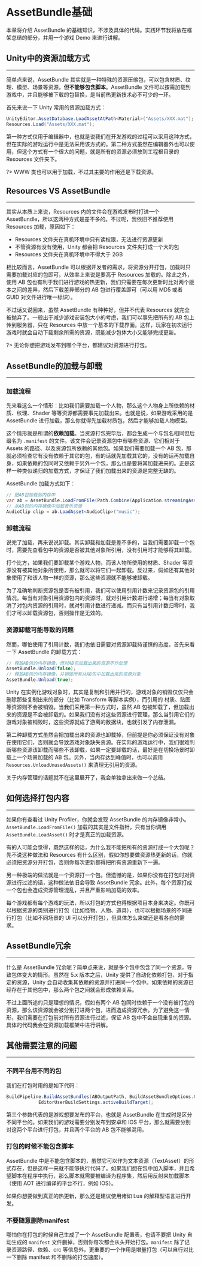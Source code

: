 # AssetBundle基础

本章将介绍 AssetBundle 的基础知识，不涉及具体的代码。实践环节我将放在框架总结的部分，并用一个游戏 Demo 来进行讲解。

## Unity中的资源加载方式

---

简单点来说，AssetBundle 其实就是一种特殊的资源压缩包，可以包含材质、纹理、模型、场景等资源，**但不能够包含脚本**。AssetBundle 文件可以按需加载到游戏中，并且能够被下载的包替换，是当前热更新技术必不可少的一环。

首先来说一下 Unity 常用的资源加载方式：

```csharp
UnityEditor.AssetDatabase.LoadAssetAtPath<Material>("Assets/XXX.mat");
Resources.Load("Assets/XXX.mat");
```

第一种方式仅用于编辑器中，也就是说我们在开发游戏的过程可以采用这种方式，但在实际的游戏运行中是无法采用该方式的。第二种方式虽然在编辑器外也可以使用，但这个方式有一个很大的问题，就是所有的资源必须放到工程根目录的 Resources 文件夹下。

?> WWW 类也可以用于加载，不过其主要的作用还是下载资源。

## Resources VS AssetBundle

---

其实从本质上来说，Resources 内的文件会在游戏发布时打进一个 AssetBundle，所以这两种方式是差不多的。不过呢，我依旧不推荐使用 Resources 加载，原因如下：

* Resources 文件夹在真机环境中只有读权限，无法进行资源更新
* 不管资源有没有使用，Unity 都会把 Resources 文件夹打成一个大的包
* Resources 文件夹在真机环境中不得大于 2GB

相比较而言，AssetBundle 可以根据开发者的需求，将资源分开打包，加载时只需要加载对应的包即可，从效率上来说是要高于 Resources 加载的。除此之外，使用 AB 包也有利于我们进行游戏的热更新，我们只需要在每次更新时比对两个版本之间的差异，然后下载差异部分的 AB 包进行覆盖即可（可以用 MD5 或者 GUID 对文件进行唯一标识）。

不过话又说回来，虽然 AssetBundle 有种种好，但并不代表 Resources 就完全被抛弃了。一般出于减少游戏安装包大小的考虑，我们可以事先把所有的 AB 包上传到服务器，只在 Resources 中放一个基本的下载界面。这样，玩家在初次运行游戏时就会自动下载剩余所需的资源，既能减少包体大小又能够完成更新。

?> 无论你想把游戏发布到哪个平台，都建议对资源进行打包。

## AssetBundle的加载与卸载

---

### 加载流程

先来看这么一个情形：比如我们需要加载一个人物，那么这个人物身上所依赖的材质、纹理、Shader 等等资源都需要事先加载出来。也就是说，如果游戏采用的是 AssetBundle 进行加载，那么你就得先加载材质包，然后才能够加载人物模型。

这个情形就是所谓的**依赖加载**。当资源打包完毕后，都会生成一个与包名相同但后缀名为 `.manifest` 的文件。该文件会记录资源包中有哪些资源、它们相对于 Assets 的路径、以及资源包所依赖的其他包。如果我们需要加载一个 AB 包，那就必须检查它有没有依赖于其它的包，有的话就先加载其它的，没有的话再加载自身，如果依赖的包同时又依赖于另外一个包，那么也是要将其加载进来的。正是这样一种类似递归的加载方式，才保证了我们加载出来的资源是完整无缺的。

AssetBundle 加载方式如下：

```csharp
// 把AB包加载到内存中
var ab = AssetBundle.LoadFromFile(Path.Combine(Application.streamingAssetsPath, "myassetBundle"));
// 从AB包的内存镜像中加载音乐资源
AudioClip clip = ab.LoadAsset<AudioClip>("music");
```

### 卸载流程

说完了加载，再来说说卸载。其实卸载和加载是差不多的，当我们需要卸载一个包时，需要先查看包中的资源是否被其他对象所引用，没有引用时才能够将其卸载。

打个比方，如果我们要卸载某个游戏人物，而该人物所使用的材质、Shader 等资源没有被其他对象所使用，那么就可以将它们一起卸载。反过来，假如还有其他对象使用了和该人物一样的资源，那么这些资源就不能够被卸载。

为了准确地判断资源包是否有被引用，我们可以使用引用计数来记录资源包的引用情况。每当有对象引用资源包内的资源时，就对引用计数进行递增；每当有对象取消了对包内资源的引用时，就对引用计数进行递减。而只有当引用计数归零时，我们才可以卸载资源包，否则操作是无效的。

### 资源卸载可能导致的问题

然而，哪怕使用了引用计数，我们也依旧需要对资源卸载持谨慎的态度。首先来看一下 AssetBundle 的卸载方式：

```csharp
// 释放AB包的内存镜像，但对AB包加载出来的资源不作处理
AssetBundle.Unload(false);
// 释放AB包的内存镜像，并销毁所有从AB包中加载出来的资源对象
AssetBundle.Unload(true);
```

Unity 在实例化游戏对象时，其实是复制和引用并行的，游戏对象的销毁仅仅只会删除那些复制出来的部分（比如 Transform 等脚本实例），而引用的 材质、贴图等资源则不会被销毁。当我们采用第一种方式时，虽然 AB 包被卸载了，但加载出来的资源是不会被卸载的。如果我们没有对这些资源进行管理，那么当引用它们的游戏对象被销毁时，这些资源就成了游离的数据块，也就引发了内存泄漏。

第二种卸载方式虽然会把加载出来的资源也卸载掉，但前提是你必须保证没有对象在使用它们，否则就会导致游戏对象缺失资源。在实际的游戏运行中，我们很难判断哪些资源该卸载而哪些不该卸载，如果一定要卸载的话，最好是在切换场景时卸载上一个场景加载的 AB 包。另外，当内存达到峰值时，也可以调用 `Resources.UnloadUnusedAssets()` 来清理无引用的资源。

关于内存管理的话题就不在这里展开了，我会单独拿出来做一个总结。

## 如何选择打包内容

---

如果你有查看过 Unity Profiler，你就会发现 AssetBundle 的内存镜像非常小。`AssetBundle.LoadFromFile()` 加载的其实是文件指针，只有当你调用 `AssetBundle.LoadAsset()` 时才是真正的加载资源。

有的人可能会觉得，既然这样的话，为什么我不能把所有的资源打成一个大包呢？先不说这种做法和 Resources 有什么区别，假如你想要做资源热更新的话，你就必须把资源分开打包，否则你每次更新都得把所有资源重新下一遍。

另一种极端的做法就是一个资源打一个包。但遗憾的是，如果你没有在打包时对资源进行过滤的话，这种做法依旧会导致 AssetBundle 冗余。此外，每个资源打成一个包也会造成资源管理混乱，并且严重影响加载的效率。

每个游戏都有每个游戏的玩法，所以打包的方式也得根据项目本身来决定。你既可以根据资源的类别进行打包（比如怪物、人物、道具），也可以根据场景的不同进行打包（比如不同场景的 UI 可以分开打包），但具体怎么来做还是看各自的需求。

## AssetBundle冗余

---

什么是 AssetBundle 冗余呢？简单点来说，就是多个包中包含了同一个资源，导致包体变大的情形。虽然在 5.x 版本之后，Unity 提供了自动化依赖打包，对于指定的资源，Unity 会自动收集其依赖的资源并打进同一个包中。如果依赖的资源已经存在于其他包中，那么两个包之间就会形成依赖关系。

不过上面所述的只是理想的情况，假如有两个 AB 包同时依赖于一个没有被打包的资源，那么该资源就会被分别打进两个包，进而造成资源冗余。为了避免这一情形，我们需要在打包前对所有资源进行过滤，保证 AB 包中不会出现重复的资源。具体的代码我会在资源加载框架中进行讲解。

## 其他需要注意的问题

---

### 不同平台用不同的包

我们在打包时用的是如下代码：

```csharp
BuildPipeline.BuildAssetBundles(ABOutputPath, BuildAssetBundleOptions.ChunkBasedCompression,
            EditorUserBuildSettings.activeBuildTarget);
```

第三个参数代表的是游戏想要发布的平台，也就是 AssetBundle 在生成时是区分不同平台的。如果我们的游戏需要分别发布到安卓和 IOS 平台，那么就需要分别对这两个平台进行打包，并且两个平台的 AB 包不能够混用。

### 打包的时候不能包含脚本

AssetBundle 中是不能包含脚本的，虽然它可以作为文本资源（TextAsset）的形式存在，但是这样一来就不能够执行代码了。如果我们想在包中加入脚本，并且希望脚本在程序中执行，那么脚本就需要被编译为程序集，然后用反射来加载脚本（使用 AOT 进行编译的平台不行，例如 IOS）。

如果你想要做到真正的热更新，那么还是建议使用诸如 Lua 的解释型语言进行开发。

### 不要随意删除manifest

哪怕你在打包的时候自己生成了一个 AssetBundle 配置表，也请不要把 Unity 自动生成的 `manifest` 文件删掉，否则你每次都会从头开始打包。`manifest` 除了记录资源路径、依赖、crc 等信息外，更重要的一个作用是增量打包（可以自行对比一下删除 manifest 和不删除的打包速度）。